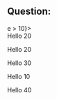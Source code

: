 ## Question: 
    
<CustomSwitch value="20">
  <CustomCase value={(e) => e > 10}>
    <div>Hello 20</div>
  </CustomCase>

  <CustomCase value="20">Hello 20</CustomCase>

  <CustomCase value="30">Hello 30</CustomCase>

  <CustomCase value="10">
    <div>Hello 10</div>
  </CustomCase>

  <DefaultCase>Hello 40</DefaultCase>
</CustomSwitch>